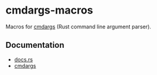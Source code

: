 # cmdargs-macros

Macros for [cmdargs](https://github.com/puccinia/cmdargs) (Rust command line argument parser).

## Documentation

* [docs.rs](https://docs.rs/cmdargs-macros)
* [cmdargs](https://github.com/puccinia/cmdargs/blob/main/README.md)
